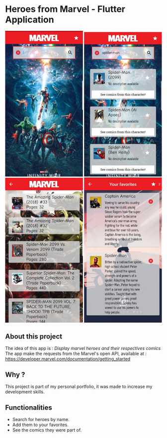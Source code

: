 # Heroes from Marvel - Flutter Application

<img src='lib/screenshots/inital.jpeg' heigth='300' width='250'> <img src='lib/screenshots/seconds.jpeg' heigth='300' width='250'>
<img src='lib/screenshots/third.jpeg' heigth='300' width='250'> <img src='lib/screenshots/fourth.jpeg' heigth='300' width='250'>


## About this project

The idea of this app is : 
*Display marvel heroes and their respectives comics*<br />
The app make the requests from the Marvel's open API, available at : https://developer.marvel.com/documentation/getting_started

## Why ?

This project is part of my personal portfolio, it was made to increase my development skills.

## Functionalities

- Search for heroes by name.
- Add them to your favorites.
- See the comics they were part of.
